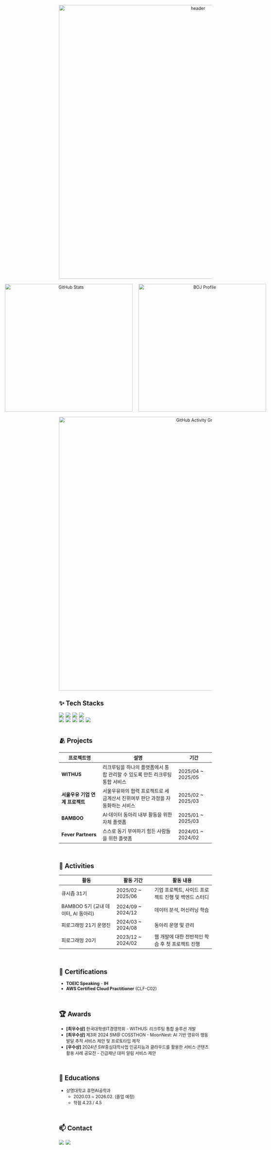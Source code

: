<!-- 헤더 -->
<div align="center">
  <img 
    src="https://capsule-render.vercel.app/api?type=waving&color=gradient&height=230&section=header&text=KimJawKwan&fontAlign=68&fontAlignY=36&desc=BackEnd&descAlign=88.5&descAlignY=50&animation=twinkling&gradientColor=0F172A,1E293B&text_color=38BDF8" 
    alt="header"
    width="900"
  >
</div>
 
<br>

<!-- GitHub Stats + Solved.ac -->
<div align="center" style="display: flex; justify-content: center; gap: 20px; align-items: flex-start;">
  <a href="https://github.com/KJaeKwan">
    <img 
      src="https://github-readme-stats.vercel.app/api?username=KJaeKwan&show_icons=true&include_all_commits=true&hide_border=true&theme=tokyonight"
      alt="GitHub Stats"
      width="420"
    >
  </a>

  <a href="https://www.acmicpc.net/user/shash042319">
    <img 
      src="https://bojstat.vulcan.site/v2/en/shash042319?theme=dark&textColor=E2E8F0"
      alt="BOJ Profile"
      width="420"
    >
  </a>
</div>

<br>

<!-- 활동 그래프 -->
<div align="center">
  <img 
    src="https://github-readme-activity-graph.vercel.app/graph?username=KJaeKwan&theme=react-dark&bg_color=0F172A&hide_border=true&line=38BDF8&point=38BDF8&color=E2E8F0" 
    alt="GitHub Activity Graph"
    width="900"
  >
</div>


✨ Tech Stacks
---
<div style="display: flex; flex-wrap: wrap; gap: 6px;">
  <img src="https://img.shields.io/badge/Python-3776AB?style=flat&logo=python&logoColor=white" />
  <img src="https://img.shields.io/badge/Java-007396?style=flat&logo=java&logoColor=white" />
  <img src="https://img.shields.io/badge/Spring_Boot-6DB33F?style=flat&logo=springboot&logoColor=white" />
  <img src="https://img.shields.io/badge/Spring_Data_JPA-6DB33F?style=flat&logo=hibernate&logoColor=white" />
</div>
<div style="display: flex; flex-wrap: wrap; gap: 6px;">
  <img src="https://img.shields.io/badge/MySQL-4479A1?style=flat&logo=mysql&logoColor=white" />
  <img src="https://img.shields.io/badge/Redis-FF4438?style=flat&logo=redis&logoColor=white" />
  <img src="https://img.shields.io/badge/AWS-232F3E?style=flat&logo=amazonaws&logoColor=white" />
  <img src="https://img.shields.io/badge/Docker-2496ED?style=flat&logo=docker&logoColor=white" />
  <img src="https://img.shields.io/badge/JUnit5-25A162?style=flat&logo=junit5&logoColor=white" />
</div>

<br>

🫂 Projects
---
| 프로젝트명 | 설명 | 기간 |
|------------|------|------|
| **WITHUS** | 리크루팅을 하나의 플랫폼에서 통합 관리할 수 있도록 만든 리크루팅 통합 서비스 | 2025/04 ~ 2025/05 |
| **서울우유 기업 연계 프로젝트** | 서울우유와의 협력 프로젝트로 세금계산서 진위여부 판단 과정을 자동화하는 서비스 | 2025/02 ~ 2025/03 |
| **BAMBOO** | AI·데이터 동아리 내부 활동을 위한 자체 플랫폼 | 2025/01 ~ 2025/03 |
| **Fever Partners** | 스스로 동기 부여하기 힘든 사람들을 위한 플랫폼 | 2024/01 ~ 2024/02 |


<br>

🚆 Activities
---
| 활동 | 활동 기간 | 활동 내용 |
| --- | --- | --- |
| 큐시즘 31기 | 2025/02 ~ 2025/06 | 기업 프로젝트, 사이드 프로젝트 진행 및 백엔드 스터디 |
| BAMBOO 5기 (교내 데이터, AI 동아리) | 2024/09 ~ 2024/12 | 데이터 분석, 머신러닝 학습  |
| 피로그래밍 21기 운영진 | 2024/03 ~ 2024/08 | 동아리 운영 및 관리 |
| 피로그래밍 20기 | 2023/12 ~ 2024/02 | 웹 개발에 대한 전반적인 학습 후 첫 프로젝트 진행 |

<br>

🏅 Certifications
---
- **TOEIC Speaking** - **IH**
- **AWS Certified Cloud Practitioner** (CLF-C02)

<br>

🏆 Awards
---
- **[최우수상]** 한국대학생IT경영학회 - WITHUS: 리크루팅 통합 솔루션 개발
- **[최우수상]** 제3회 2024 SM@ COSSTHON - MoonNest: AI 기반 영유아 행동 발달 추적 서비스 제안 및 프로토타입 제작
- **[우수상]** 2024년 SW중심대학사업 인공지능과 클라우드를 활용한 서비스·콘텐츠 활용 사례 공모전 - 긴급재난 대피 알림 서비스 제안

<br>

📖 Educations
---
- 상명대학교 휴먼AI공학과
    - 2020.03 ~ 2026.02. (졸업 예정)
    - 학점 4.23 / 4.5

<br>

📫 Contact
---
<div style="display: flex; gap: 6px;">
  <a href="mailto:jaegwan101@gmail.com">
    <img src="https://img.shields.io/badge/jaegwan101@gmail.com-D14836?style=flat&logo=gmail&logoColor=white" />
  </a>
  <a href="https://www.instagram.com/01__jk__01/">
    <img src="https://img.shields.io/badge/Instagram-E4405F?style=flat&logo=instagram&logoColor=white" />
  </a>
</div>

